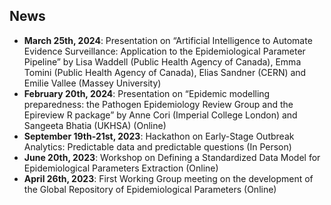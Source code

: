 ## News

* **March 25th, 2024**: Presentation on “Artificial Intelligence to Automate Evidence Surveillance: Application to the Epidemiological Parameter Pipeline” by Lisa Waddell (Public Health Agency of Canada), Emma Tomini (Public Health Agency of Canada), Elias Sandner (CERN) and Emilie Vallee (Massey University)
* **February 20th, 2024**: Presentation on “Epidemic modelling preparedness: the Pathogen Epidemiology Review Group and the Epireview R package” by Anne Cori (Imperial College London) and Sangeeta Bhatia (UKHSA) (Online)
* **September 19th-21st, 2023**: Hackathon on Early-Stage Outbreak Analytics: Predictable data and predictable questions (In Person)
* **June 20th, 2023**: Workshop on Defining a Standardized Data Model for Epidemiological Parameters Extraction (Online)
* **April 26th, 2023**: First Working Group meeting on the development of the Global Repository of Epidemiological Parameters (Online)
